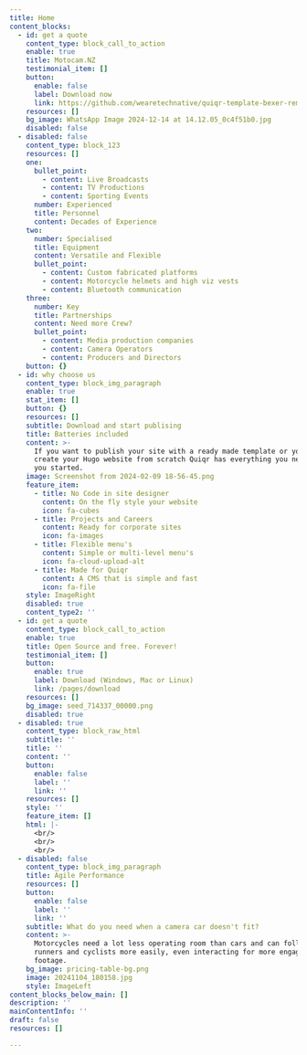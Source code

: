 ```yaml
---
title: Home
content_blocks:
  - id: get a quote
    content_type: block_call_to_action
    enable: true
    title: Motocam.NZ
    testimonial_item: []
    button:
      enable: false
      label: Download now
      link: https://github.com/wearetechnative/quiqr-template-bexer-remix
    resources: []
    bg_image: WhatsApp Image 2024-12-14 at 14.12.05_0c4f51b0.jpg
    disabled: false
  - disabled: false
    content_type: block_123
    resources: []
    one:
      bullet_point:
        - content: Live Broadcasts
        - content: TV Productions
        - content: Sporting Events
      number: Experienced
      title: Personnel
      content: Decades of Experience
    two:
      number: Specialised
      title: Equipment
      content: Versatile and Flexible
      bullet_point:
        - content: Custom fabricated platforms
        - content: Motorcycle helmets and high viz vests
        - content: Bluetooth communication
    three:
      number: Key
      title: Partnerships
      content: Need more Crew?
      bullet_point:
        - content: Media production companies
        - content: Camera Operators
        - content: Producers and Directors
    button: {}
  - id: why choose us
    content_type: block_img_paragraph
    enable: true
    stat_item: []
    button: {}
    resources: []
    subtitle: Download and start publising
    title: Batteries included
    content: >-
      If you want to publish your site with a ready made template or you want to
      create your Hugo website from scratch Quiqr has everything you need to get
      you started.
    image: Screenshot from 2024-02-09 18-56-45.png
    feature_item:
      - title: No Code in site designer
        content: On the fly style your website
        icon: fa-cubes
      - title: Projects and Careers
        content: Ready for corporate sites
        icon: fa-images
      - title: Flexible menu's
        content: Simple or multi-level menu's
        icon: fa-cloud-upload-alt
      - title: Made for Quiqr
        content: A CMS that is simple and fast
        icon: fa-file
    style: ImageRight
    disabled: true
    content_type2: ''
  - id: get a quote
    content_type: block_call_to_action
    enable: true
    title: Open Source and free. Forever!
    testimonial_item: []
    button:
      enable: true
      label: Download (Windows, Mac or Linux)
      link: /pages/download
    resources: []
    bg_image: seed_714337_00000.png
    disabled: true
  - disabled: true
    content_type: block_raw_html
    subtitle: ''
    title: ''
    content: ''
    button:
      enable: false
      label: ''
      link: ''
    resources: []
    style: ''
    feature_item: []
    html: |-
      <br/>
      <br/>
      <br/>
  - disabled: false
    content_type: block_img_paragraph
    title: Agile Performance
    resources: []
    button:
      enable: false
      label: ''
      link: ''
    subtitle: What do you need when a camera car doesn't fit?
    content: >-
      Motorcycles need a lot less operating room than cars and can follow
      runners and cyclists more easily, even interacting for more engaging
      footage.
    bg_image: pricing-table-bg.png
    image: 20241104_180158.jpg
    style: ImageLeft
content_blocks_below_main: []
description: ''
mainContentInfo: ''
draft: false
resources: []

---
```



























































































































































































































































